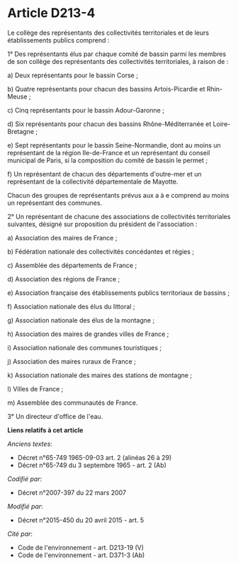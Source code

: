 # Article D213-4

Le collège des représentants des collectivités territoriales et de leurs établissements publics  comprend :

1° Des représentants élus par chaque comité de bassin parmi les membres de son collège des représentants des collectivités
territoriales, à raison de :

a) Deux représentants pour le bassin Corse ;

b) Quatre représentants pour chacun des bassins Artois-Picardie et Rhin-Meuse ;

c) Cinq représentants pour le bassin Adour-Garonne ;

d) Six représentants pour chacun des bassins Rhône-Méditerranée et Loire-Bretagne ;

e) Sept représentants pour le bassin Seine-Normandie, dont au moins un représentant de la région Ile-de-France et un
représentant du conseil municipal de Paris, si la composition du comité de bassin le permet ;

f) Un représentant de chacun des départements d'outre-mer et un représentant de la collectivité départementale de Mayotte.

Chacun des groupes de représentants prévus aux a à e comprend au moins un représentant des communes.

2° Un représentant de chacune des associations de collectivités territoriales suivantes, désigné sur proposition du président
de l'association :

a) Association des maires de France ;

b) Fédération nationale des collectivités concédantes et régies ;

c) Assemblée des départements de France ;

d) Association des régions de France ;

e) Association française des établissements publics territoriaux de bassins ;

f) Association nationale des élus du littoral ;

g) Association nationale des élus de la montagne ;

h) Association des maires de grandes villes de France ;

i) Association nationale des communes touristiques ;

j) Association des maires ruraux de France ;

k) Association nationale des maires des stations de montagne ;

l) Villes de France ;

m) Assemblée des communautés de France. 

3° Un directeur d'office de l'eau.

**Liens relatifs à cet article**

_Anciens textes_:

  - Décret n°65-749 1965-09-03 art. 2 (alinéas 26 à 29)
  - Décret n°65-749 du 3 septembre 1965 - art. 2 (Ab)

_Codifié par_:

  - Décret n°2007-397 du 22 mars 2007

_Modifié par_:

  - Décret n°2015-450 du 20 avril 2015 - art. 5

_Cité par_:

  - Code de l'environnement - art. D213-19 (V)
  - Code de l'environnement - art. D371-3 (Ab)
